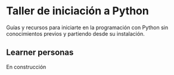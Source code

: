 # Taller de iniciación a Python

Guías y recursos para iniciarte en la programación con Python sin conocimientos previos y partiendo desde su instalación.

## Learner personas
En construcción
